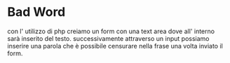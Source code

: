 # Bad Word

con l' utilizzo di php creiamo un form con una text area dove all' interno sarà inserito del testo.
successivamente attraverso un input possiamo inserire una parola che è possibile censurare nella frase una volta inviato il form.
